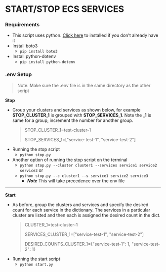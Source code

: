 # START/STOP ECS SERVICES

### Requirements

- This script uses python. [Click here](https://www.python.org/downloads/) to installed if you don't already have it
- Install boto3
  - `pip install boto3`
- Install python-dotenv
  - `pip install python-dotenv`

### .env Setup

> Note: Make sure the .env file is in the same directory as the other script

**Stop**

- Group your clusters and services as shown below, for example **STOP_CLUSTER_1** is grouped with **STOP_SERVICES_1**. Note the **\_1** is same for a group, increment the number for another group.
  > STOP_CLUSTER_1=test-cluster-1
  >
  > STOP_SERVICES_1=["service-test-1", "service-test-2"]
- Running the stop script
  - `python stop.py`
- Another option of running the stop script on the terminal
  - `python stop.py --cluster cluster1 --services service1 service2 service3` or
  - `python stop.py --c cluster1 --s service1 service2 service3`
    - **_Note_** This will take precedence over the env file

---

**Start**

- As before, group the clusters and services and specify the desired count for each service in the dictionary. The services in a particular cluster are listed and then each is assigned the desired count in the dict.
  > CLUSTER_1=test-cluster-1
  >
  > SERVICES_CLUSTER_1=["service-test-1", "service-test-2"]
  >
  > DESIRED_COUNTS_CLUSTER_1={"service-test-1": 1, "service-test-2": 1}
- Running the start script
  - `python start.py`
